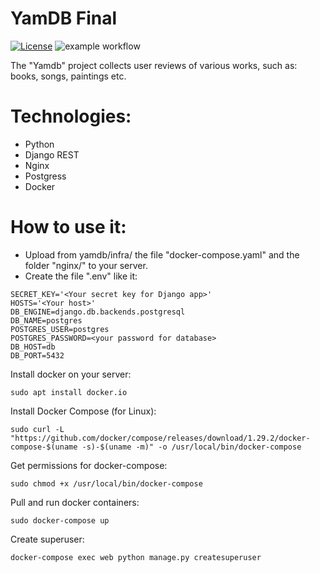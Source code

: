 # YamDB Final
[![License](https://img.shields.io/badge/License-BSD_2--Clause-orange.svg)](https://opensource.org/licenses/BSD-2-Clause)
![example workflow](https://github.com/xewus/yamdb_final/actions/workflows/yamdb_workflow.yml/badge.svg)


The "Yamdb" project collects user reviews of various works,
such as: books, songs, paintings etc.


# Technologies:

- Python
- Django REST
- Nginx
- Postgress
- Docker

# How to use it:

- Upload from yamdb/infra/ the file "docker-compose.yaml" and the folder "nginx/" to your server.
- Create the file ".env" like it:
```
SECRET_KEY='<Your secret key for Django app>'
HOSTS='<Your host>'
DB_ENGINE=django.db.backends.postgresql
DB_NAME=postgres
POSTGRES_USER=postgres
POSTGRES_PASSWORD=<your password for database>
DB_HOST=db
DB_PORT=5432
```

Install docker on your server:
```
sudo apt install docker.io
```
Install Docker Compose (for Linux):
```
sudo curl -L "https://github.com/docker/compose/releases/download/1.29.2/docker-compose-$(uname -s)-$(uname -m)" -o /usr/local/bin/docker-compose
```
Get permissions for docker-compose:
```
sudo chmod +x /usr/local/bin/docker-compose
```
Pull and run docker containers:
```
sudo docker-compose up
```
Create superuser:
```
docker-compose exec web python manage.py createsuperuser
```
